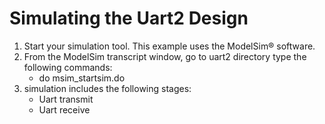 # Simulating the Uart2 Design
1. Start your simulation tool. This example uses the ModelSim&reg; software.
2. From the ModelSim transcript window,  go to uart2 directory type the following commands:
    * do msim_startsim.do
3. simulation includes the following stages:
    * Uart transmit
    * Uart receive
